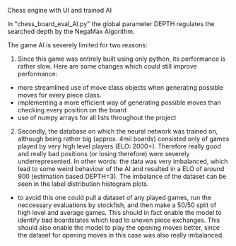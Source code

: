 Chess engine with UI and trained AI

In "chess_board_eval_AI.py" the global parameter DEPTH regulates the searched depth by the NegaMax Algorithm.

The game AI is severely limited for two reasons:
1) Since this game was entirely built using only python, its performance is rather slow.
Here are some changes which could still improve performance:
- more streamlined use of move class objects when generating possible moves for every piece class.
- implementing a more efficient way of generating possible moves than checking every position on the board 
- use of numpy arrays for all lists throughout the project
2) Secondly, the database on which the neural network was trained on, although being rather big (approx. 4mil boards)
consisted only of games played by very high level players (ELO: 2000+). Therefore really good and really bad positions
(or losing therefore) were severely underrepresented. In other words: the data was very imbalanced, which lead to some
weird behaviour of the AI and resulted in a ELO of around 900 (estimation based DEPTH=3).
The imbalance of the dataset can be seen in the label distribution histogram plots.
- to avoid this one could pull a dataset of any played games, run the neccessary evaluations by stockfish, and then
make a 50/50 split of high level and average games. This should in fact enable the model to identify bad boardstates
which lead to uneven piece exchanges. This should also enable the model to play the opening moves better, since
the dataset for opening moves in this case was also really imbalanced.